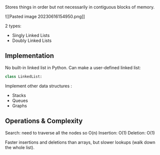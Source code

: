 Stores things in order but not necessarily in contiguous blocks of memory.

![[Pasted image 20230616154950.png]]

2 types:
- Singly Linked Lists
- Doubly Linked Lists

## Implementation

No built-in linked list in Python. Can make a user-defined linked list:
```python
class LinkedList:
```

Implement other data structures :
- Stacks
- Queues 
- Graphs

## Operations & Complexity

Search: need to traverse all the nodes so O(n)
Insertion: O(1)
Deletion: O(1)

Faster insertions and deletions than arrays, but slower lookups (walk down the whole list).